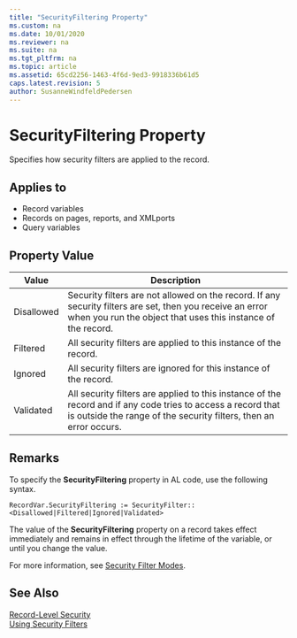 ```yaml
---
title: "SecurityFiltering Property"
ms.custom: na
ms.date: 10/01/2020
ms.reviewer: na
ms.suite: na
ms.tgt_pltfrm: na
ms.topic: article
ms.assetid: 65cd2256-1463-4f6d-9ed3-9918336b61d5
caps.latest.revision: 5
author: SusanneWindfeldPedersen
---
```


# SecurityFiltering Property

Specifies how security filters are applied to the record.  
  
## Applies to  
  
- Record variables  
- Records on pages, reports, and XMLports  
- Query variables  
  
## Property Value  
  
|Value|Description|  
|-----------|-----------------|  
|Disallowed|Security filters are not allowed on the record. If any security filters are set, then you receive an error when you run the object that uses this instance of the record.|  
|Filtered|All security filters are applied to this instance of the record.|  
|Ignored|All security filters are ignored for this instance of the record.|  
|Validated|All security filters are applied to this instance of the record and if any code tries to access a record that is outside the range of the security filters, then an error occurs.|  
  
## Remarks  

To specify the **SecurityFiltering** property in AL code, use the following syntax.  
  
```AL
RecordVar.SecurityFiltering := SecurityFilter::<Disallowed|Filtered|Ignored|Validated>  
```  
  
The value of the **SecurityFiltering** property on a record takes effect immediately and remains in effect through the lifetime of the variable, or until you change the value. 

For more information, see [Security Filter Modes](../../security/Security-Filters.md). 
  
## See Also  

[Record-Level Security](../../security/data-security.md)   
[Using Security Filters](../../security/security-filters.md)   